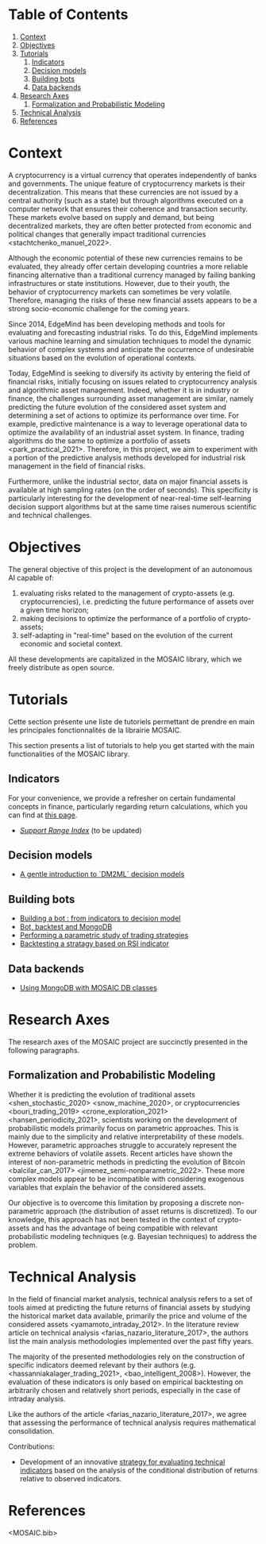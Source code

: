 
# Table of Contents

1.  [Context](#orgd8f3bd7)
2.  [Objectives](#org49167bc)
3.  [Tutorials](#org598bc62)
    1.  [Indicators](#org70bf577)
    2.  [Decision models](#org1d30ffa)
    3.  [Building bots](#org3bb639e)
    4.  [Data backends](#org624b71c)
4.  [Research Axes](#org0ad9512)
    1.  [Formalization and Probabilistic Modeling](#org965b9b2)
5.  [Technical Analysis](#org19ff75f)
6.  [References](#org1689e20)



<a id="orgd8f3bd7"></a>

# Context

A cryptocurrency is a virtual currency that operates independently of banks and governments. The
unique feature of cryptocurrency markets is their decentralization. This means that these currencies
are not issued by a central authority (such as a state) but through algorithms executed on a
computer network that ensures their coherence and transaction security. These markets evolve based
on supply and demand, but being decentralized markets, they are often better protected from economic
and political changes that generally impact traditional currencies <stachtchenko_manuel_2022>. 

Although the economic potential of these new currencies remains to be evaluated, they already offer
certain developing countries a more reliable financing alternative than a traditional currency
managed by failing banking infrastructures or state institutions. However, due to their youth, the
behavior of cryptocurrency markets can sometimes be very volatile. Therefore, managing the risks of
these new financial assets appears to be a strong socio-economic challenge for the coming years. 

Since 2014, EdgeMind has been developing methods and tools for evaluating and forecasting industrial
risks. To do this, EdgeMind implements various machine learning and simulation techniques to model
the dynamic behavior of complex systems and anticipate the occurrence of undesirable situations
based on the evolution of operational contexts. 

Today, EdgeMind is seeking to diversify its activity by entering the field of financial risks,
initially focusing on issues related to cryptocurrency analysis and algorithmic asset
management. Indeed, whether it is in industry or finance, the challenges surrounding asset
management are similar, namely predicting the future evolution of the considered asset system and
determining a set of actions to optimize its performance over time. For example, predictive
maintenance is a way to leverage operational data to optimize the availability of an industrial
asset system. In finance, trading algorithms do the same to optimize a portfolio of assets
<park_practical_2021>. Therefore, in this project, we aim to experiment with a portion of the
predictive analysis methods developed for industrial risk management in the field of financial
risks. 

Furthermore, unlike the industrial sector, data on major financial assets is available at high
sampling rates (on the order of seconds). This specificity is particularly interesting for the
development of near-real-time self-learning decision support algorithms but at the same time raises
numerous scientific and technical challenges.


<a id="org49167bc"></a>

# Objectives

The general objective of this project is the development of an autonomous AI capable of:

1.  evaluating risks related to the management of crypto-assets (e.g. cryptocurrencies), i.e. predicting the future performance of assets over a given time horizon;
2.  making decisions to optimize the performance of a portfolio of crypto-assets;
3.  self-adapting in "real-time" based on the evolution of the current economic and societal context.

All these developments are capitalized in the MOSAIC library, which we freely distribute as open
source.


<a id="org598bc62"></a>

# Tutorials

Cette section présente une liste de tutoriels permettant de prendre en main les principales
fonctionnalités de la librairie MOSAIC. 

This section presents a list of tutorials to help you get started with the main functionalities of the MOSAIC library.


<a id="org70bf577"></a>

## Indicators

For your convenience, we provide a refresher on certain fundamental concepts in finance,
particularly regarding return calculations, which you can find at [this page](./doc/basic_notions.md).

-   [*Support Range Index*](examples/indicators/sri.md) (to be updated)


<a id="org1d30ffa"></a>

## Decision models

-   [A gentle introduction to \`DM2ML\` decision models](examples/dm/dm2ml_tuto_01.md)


<a id="org3bb639e"></a>

## Building bots

-   [Building a bot : from indicators to decision model](examples/bot/step_by_step/tuto.md)
-   [Bot, backtest and MongoDB](examples/bot/bot_bt_db_mongo/tuto.md)
-   [Performing a parametric study of trading strategies](examples/bot/params_study/tuto.md)
-   [Backtesting a stratagy based on RSI indicator](examples/bot/bot_ta_dm/tuto.md)


<a id="org624b71c"></a>

## Data backends

-   [Using MongoDB with MOSAIC DB classes](examples/db/mongo/tuto.md)


<a id="org0ad9512"></a>

# Research Axes

The research axes of the MOSAIC project are succinctly presented in the following paragraphs.


<a id="org965b9b2"></a>

## Formalization and Probabilistic Modeling

Whether it is predicting the evolution of traditional assets <shen_stochastic_2020> <snow_machine_2020>, or cryptocurrencies
<bouri_trading_2019> <crone_exploration_2021> <hansen_periodicity_2021>, scientists working on the development of probabilistic models primarily focus on parametric approaches. This is mainly due to the simplicity and relative interpretability of these models. However, parametric approaches struggle to accurately represent the extreme behaviors of volatile assets. Recent articles have shown the interest of non-parametric methods in predicting the evolution of Bitcoin <balcilar_can_2017>
<jimenez_semi-nonparametric_2022>. These more complex models appear to be incompatible with considering exogenous variables that explain the behavior of the considered assets.

Our objective is to overcome this limitation by proposing a discrete non-parametric approach (the
distribution of asset returns is discretized). To our knowledge, this approach has not been tested
in the context of crypto-assets and has the advantage of being compatible with relevant
probabilistic modeling techniques (e.g. Bayesian techniques) to address the problem. 


<a id="org19ff75f"></a>

# Technical Analysis

In the field of financial market analysis, technical analysis refers to a set of tools aimed at
predicting the future returns of financial assets by studying the historical market data available,
primarily the price and volume of the considered assets <yamamoto_intraday_2012>. In the
literature review article on technical analysis <farias_nazario_literature_2017>, the authors
list the main analysis methodologies implemented over the past fifty years.  

The majority of the presented methodologies rely on the construction of specific indicators deemed
relevant by their authors (e.g. <hassanniakalager_trading_2021>,
<bao_intelligent_2008>). However, the evaluation of these indicators is only based on empirical
backtesting on arbitrarily chosen and relatively short periods, especially in the case of intraday
analysis. 

Like the authors of the article <farias_nazario_literature_2017>, we agree that assessing the
performance of technical analysis requires mathematical consolidation. 

Contributions:

-   Development of an innovative [strategy for evaluating technical indicators](indicator_analysis.md) based on the analysis of
    the conditional distribution of returns relative to observed indicators.


<a id="org1689e20"></a>

# References

<MOSAIC.bib>

